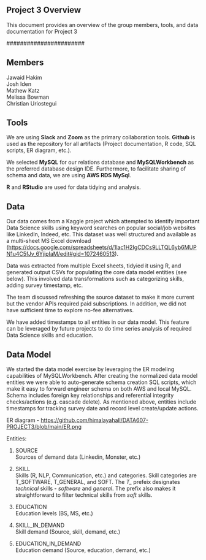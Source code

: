 ## Project 3 Overview

This document provides an overview of the group members, tools, and data documentation for Project 3

#######################

## Members

Jawaid Hakim  
Josh Iden  
Mathew Katz  
Melissa Bowman  
Christian Uriostegui

## Tools

We are using **Slack** and **Zoom** as the primary collaboration tools. **Github** is used as the repository for all artifacts (Project documentation, R code, SQL scripts, ER diagram, etc.).  

We selected **MySQL** for our relations database and **MySQLWorkbench** as the preferred database design IDE. Furthermore, to facilitate sharing of schema and data, we are using **AWS RDS MySql**.

**R** and **RStudio** are used for data tidying and analysis.

## Data

Our data comes from a Kaggle project which attempted to identify important Data Science skills using keyword searches on popular social/job websites like LinkedIn, Indeed, etc. This dataset was well structured and available as a multi-sheet MS Excel download (https://docs.google.com/spreadsheets/d/1lac1H2IgCDCs9LLTQL6yb6MUPN1u4C5fJv_6YjipIaM/edit#gid=1072460513).  

Data was extracted from multiple Excel sheets, tidyied it using R, and generated output CSVs for populating the core data model entities (see below). This involved data transformations such as categorizing skills, adding survey timestamp, etc.  

The team discussed refreshing the source dataset to make it more current but the vendor APIs required paid subscriptions. In addition, we did not have sufficient time to explore no-fee alternatives.  

We have added timestamps to all entities in our data model. This feature can be leveraged by future projects to do time series analysis of required Data Science skills and education.

## Data Model

We started the data model exercise by leveraging the ER modeling capabilities of MySQLWorkbench. After creating the normalized data model entities we were able to auto-generate schema creation SQL scripts, which make it easy to forward engineer schema on both AWS and local MySQL. Schema includes foreign key relationships and referential integrity checks/actions (e.g. cascade delete). As mentioned above, entities include timestamps for tracking survey date and record level create/update actions.

ER diagram - https://github.com/himalayahall/DATA607-PROJECT3/blob/main/ER.png

Entities:

1. SOURCE  
    Sources of demand data (Linkedin, Monster, etc.)
    
3. SKILL  
    Skills (R, NLP, Communication, etc.) and categories. Skill categories are T_SOFTWARE, T_GENERAL, and SOFT. The *T_* prefeix designates *technical* skills - *software* and *general*. The prefix also makes it straightforward to filter technical skills from *soft* skills. 
    
5. EDUCATION  
    Education levels (BS, MS, etc.)
    
7. SKILL_IN_DEMAND  
    Skill demand (Source, skill, demand, etc.)
    
9. EDUCATION_IN_DEMAND  
    Education demand (Source, education, demand, etc.)


